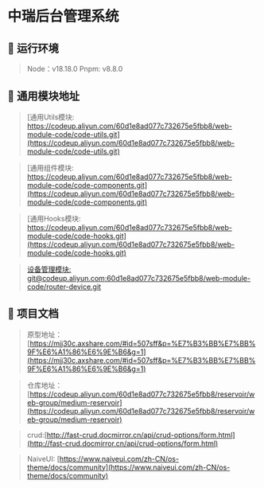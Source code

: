 # 中瑞后台管理系统




## 🎯 运行环境
>
> Node：v18.18.0
> Pnpm: v8.8.0

## 🎯 通用模块地址

> [通用Utils模块: https://codeup.aliyun.com/60d1e8ad077c732675e5fbb8/web-module-code/code-utils.git](https://codeup.aliyun.com/60d1e8ad077c732675e5fbb8/web-module-code/code-utils.git)

> [通用组件模块: https://codeup.aliyun.com/60d1e8ad077c732675e5fbb8/web-module-code/code-components.git](https://codeup.aliyun.com/60d1e8ad077c732675e5fbb8/web-module-code/code-components.git)

> [通用Hooks模块: https://codeup.aliyun.com/60d1e8ad077c732675e5fbb8/web-module-code/code-hooks.git](https://codeup.aliyun.com/60d1e8ad077c732675e5fbb8/web-module-code/code-hooks.git)


> [设备管理模块: git@codeup.aliyun.com:60d1e8ad077c732675e5fbb8/web-module-code/router-device.git](git@codeup.aliyun.com:60d1e8ad077c732675e5fbb8/web-module-code/router-device.git)


## 🎯 项目文档

> 原型地址：[https://mjj30c.axshare.com/#id=507sff&p=%E7%B3%BB%E7%BB%9F%E6%A1%86%E6%9E%B6&g=1](https://mjj30c.axshare.com/#id=507sff&p=%E7%B3%BB%E7%BB%9F%E6%A1%86%E6%9E%B6&g=1)

> 仓库地址：[https://codeup.aliyun.com/60d1e8ad077c732675e5fbb8/reservoir/web-group/medium-reservoir](https://codeup.aliyun.com/60d1e8ad077c732675e5fbb8/reservoir/web-group/medium-reservoir)

> crud:[http://fast-crud.docmirror.cn/api/crud-options/form.html](http://fast-crud.docmirror.cn/api/crud-options/form.html)

> NaiveUI: [https://www.naiveui.com/zh-CN/os-theme/docs/community](https://www.naiveui.com/zh-CN/os-theme/docs/community)

